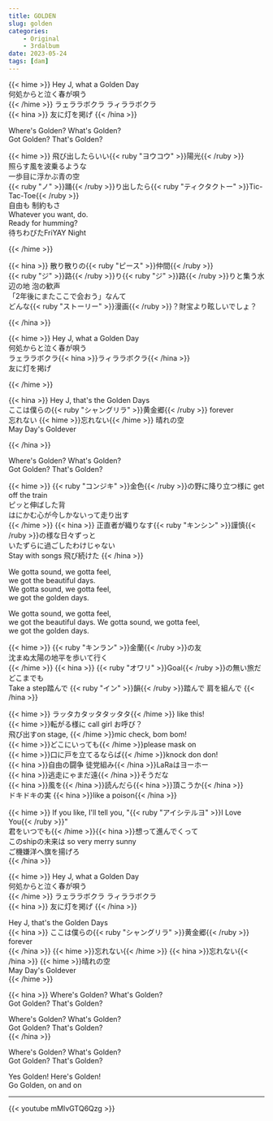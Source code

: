```yaml
---
title: GOLDEN
slug: golden
categories:
    - Original
    - 3rdalbum
date: 2023-05-24
tags: [dam]
---
```


{{< hime >}}
Hey J, what a Golden Day  
何処からと泣く春が唄う  
{{< /hime >}}
ラェララボクラ ラィララボクラ  
{{< hina >}}
友に灯を掲げ
{{< /hina >}}

Where's Golden? What's Golden?  
Got Golden? That's Golden?

{{< hime >}}
飛び出したらいい{{< ruby "ヨウコウ" >}}陽光{{< /ruby >}}  
照らす風を波乗るような  
一歩目に浮かぶ青の空  
{{< ruby "ノ" >}}踊{{< /ruby >}}り出したら{{< ruby "ティクタクトー" >}}Tic-Tac-Toe{{< /ruby >}}  
自由も 制約もさ  
Whatever you want, do.  
Ready for humming?  
待ちわびたFriYAY Night  

{{< /hime >}}

{{< hina >}}
散り散りの{{< ruby "ピース" >}}仲間{{< /ruby >}}  
{{< ruby "ジ" >}}路{{< /ruby >}}り{{< ruby "ジ" >}}路{{< /ruby >}}りと集う水辺の地 泡の歓声  
「2年後にまたここで会おう」なんて  
どんな{{< ruby "ストーリー" >}}漫画{{< /ruby >}}？財宝より眩しいでしょ？  

{{< /hina >}}

{{< hime >}}
Hey J, what a Golden Day  
何処からと泣く春が唄う  
ラェララボクラ{{< hina >}}ラィララボクラ{{< /hina >}}  
友に灯を掲げ

{{< /hime >}}

{{< hina >}}
Hey J, that's the Golden Days  
ここは僕らの{{< ruby "シャングリラ" >}}黄金郷{{< /ruby >}} forever  
忘れない {{< hime >}}忘れない{{< /hime >}} 晴れの空  
May Day's Goldever

{{< /hina >}}

Where's Golden? What's Golden?  
Got Golden? That's Golden?  

{{< hime >}}
{{< ruby "コンジキ" >}}金色{{< /ruby >}}の野に降り立つ様に get off the train  
ピッと伸ばした背  
はにかむ心が今しかないって走り出す  
{{< /hime >}}
{{< hina >}}
正直者が織りなす{{< ruby "キンシン" >}}謹慎{{< /ruby >}}の様な日々ずっと  
いたずらに過ごしたわけじゃない  
Stay with songs 飛び続けた
{{< /hina >}}

We gotta sound, we gotta feel,  
we got the beautiful days.  
We gotta sound, we gotta feel,  
we got the golden days.  

We gotta sound, we gotta feel,  
we got the beautiful days.
We gotta sound, we gotta feel,  
we got the golden days.

{{< hime >}}
{{< ruby "キンラン" >}}金蘭{{< /ruby >}}の友  
沈まぬ太陽の地平を歩いて行く  
{{< /hime >}}
{{< hina >}}
{{< ruby "オワリ" >}}Goal{{< /ruby >}}の無い旅だ どこまでも  
Take a step踏んで {{< ruby "イン" >}}韻{{< /ruby >}}踏んで 肩を組んで
{{< /hina >}}

{{< hime >}}
ラッタカタッタタッタタ{{< /hime >}} like this!  
{{< hime >}}転がる様に call girl お呼び？  
飛び出すon stage, {{< /hime >}}mic check, bom bom!  
{{< hime >}}どこにいっても{{< /hime >}}please mask on  
{{< hime >}}口に戸を立てるならば{{< /hime >}}knock don don!  
{{< hina >}}自由の闘争 徒党組み{{< /hina >}}LaRaはヨーホー  
{{< hina >}}逃走にゃまだ遠{{< /hina >}}そうだな  
{{< hina >}}風を{{< /hina >}}読んだら{{< hina >}}頂こうか{{< /hina >}}  
ドキドキの実 {{< hina >}}like a poison{{< /hina >}}

{{< hime >}}
If you like, I'll tell you, "{{< ruby "アイシテルヨ" >}}I Love You{{< /ruby >}}"  
君をいつでも{{< /hime >}}{{< hina >}}想って進んでくって  
このshipの未来は so very merry sunny  
ご機嫌洋へ旗を揚げろ  
{{< /hina >}}

{{< hime >}}
Hey J, what a Golden Day  
何処からと泣く春が唄う  
{{< /hime >}}
ラェララボクラ ラィララボクラ  
{{< hina >}}
友に灯を掲げ
{{< /hina >}}

Hey J, that's the Golden Days  
{{< hina >}}
ここは僕らの{{< ruby "シャングリラ" >}}黄金郷{{< /ruby >}} forever  
{{< /hina >}}
{{< hime >}}忘れない{{< /hime >}}
{{< hina >}}忘れない{{< /hina >}}
{{< hime >}}晴れの空  
May Day's Goldever  
{{< /hime >}}

{{< hina >}}
Where's Golden? What's Golden?  
Got Golden? That's Golden?  

Where's Golden? What's Golden?  
Got Golden? That's Golden?  
{{< /hina >}}

Where's Golden? What's Golden?  
Got Golden? That's Golden?

Yes Golden! Here's Golden!  
Go Golden, on and on

---

{{< youtube mMIvGTQ6Qzg >}}